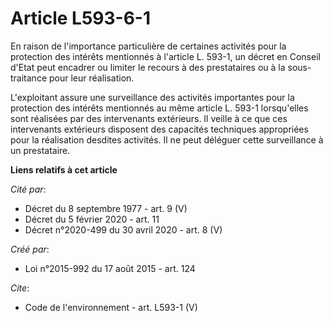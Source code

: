 # Article L593-6-1

En raison de l'importance particulière de certaines activités pour la protection des intérêts mentionnés à l'article L.
593-1, un décret en Conseil d'Etat peut encadrer ou limiter le recours à des prestataires ou à la sous-traitance pour leur
réalisation. 

L'exploitant assure une surveillance des activités importantes pour la protection des intérêts mentionnés au même article L.
593-1 lorsqu'elles sont réalisées par des intervenants extérieurs. Il veille à ce que ces intervenants extérieurs disposent
des capacités techniques appropriées pour la réalisation desdites activités. Il ne peut déléguer cette surveillance à un
prestataire.

**Liens relatifs à cet article**

_Cité par_:

  - Décret du 8 septembre 1977 - art. 9 (V)
  - Décret du 5 février 2020 - art. 11
  - Décret n°2020-499 du 30 avril 2020 - art. 8 (V)

_Créé par_:

  - Loi n°2015-992 du 17 août 2015 - art. 124

_Cite_:

  - Code de l'environnement - art. L593-1 (V)
